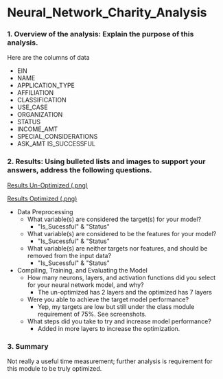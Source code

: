 # Neural_Network_Charity_Analysis


### 1. Overview of the analysis: Explain the purpose of this analysis.
Here are the columns of data
- EIN	
- NAME	
- APPLICATION_TYPE	
- AFFILIATION	
- CLASSIFICATION	
- USE_CASE	
- ORGANIZATION	
- STATUS	
- INCOME_AMT	
- SPECIAL_CONSIDERATIONS	
- ASK_AMT	IS_SUCCESSFUL

### 2. Results: Using bulleted lists and images to support your answers, address the following questions.

 [Results Un-Optimized (.png)](https://github.com/stoffel-brian/Neural_Network_Charity_Analysis/blob/958190e8f5302b72c55a46bcb20242211f904727/Results%20Un-Optimized.PNG)

 
 [Results Optimized (.png)](https://github.com/stoffel-brian/Neural_Network_Charity_Analysis/blob/958190e8f5302b72c55a46bcb20242211f904727/Results%20Optimized.PNG)

- Data Preprocessing
    - What variable(s) are considered the target(s) for your model?
      - "Is_Sucessful" & "Status"
    - What variable(s) are considered to be the features for your model?
      - "Is_Sucessful" & "Status"
    - What variable(s) are neither targets nor features, and should be removed from the input data?
      - "Is_Sucessful" & "Status"
 - Compiling, Training, and Evaluating the Model
    - How many neurons, layers, and activation functions did you select for your neural network model, and why?
      - The un-optimized has 2 layers and the optimized has 7 layers 
    - Were you able to achieve the target model performance?
      - Yep, my targets are low but still under the class module requirement of 75%. See screenshots. 
    - What steps did you take to try and increase model performance?
      - Added in more layers to increase the optimization. 
### 3. Summary
Not really a useful time measurement; further analysis is requirement for this module to be truly optimized. 
